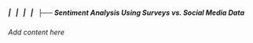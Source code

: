 ##### |   |   |   |   ├── Sentiment Analysis Using Surveys vs. Social Media Data

*Add content here*